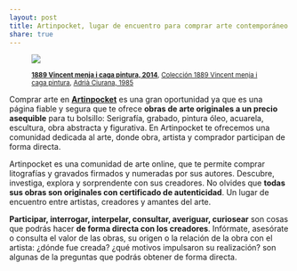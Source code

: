 ```yaml
---
layout: post
title: Artinpocket, lugar de encuentro para comprar arte contemporáneo
share: true
---
```


<figure class="text-center">
	<img src="http://artinpocket.cat/users_images/504.jpg?1400141121">
	<figcaption>
		<p><small><strong><a href="http://artinpocket.cat/work_home.php?$artist_code=244&$work_code=504#disqus_thread">1889 Vincent menja i caga pintura, 2014</a></strong>, <a href="http://artinpocket.cat/collection_home.php?$artist_code=244&$collection_code=84">Colección 1889 Vincent menja i caga pintura</a>, <a href="http://artinpocket.cat/artist_home.php?$artist_code=244">Adrià Ciurana, 1985</a></small></p>
	</figcaption>
</figure>

Comprar arte en **[Artinpocket](http://www.artinpocket.cat/)** es una gran oportunidad ya que es una página fiable y segura que te ofrece **obras de arte originales a un precio asequible** para tu bolsillo: Serigrafía, grabado, pintura óleo, acuarela, escultura,  obra abstracta y figurativa. En Artinpocket te ofrecemos una comunidad  dedicada al arte, donde obra, artista y comprador participan de forma directa.

Artinpocket es una comunidad de arte online, que te permite comprar litografías y gravados firmados y numeradas por sus autores. Descubre, investiga, explora y sorprendente con sus creadores. No olvides que **todas sus obras son originales con certificado de autenticidad**. Un lugar de encuentro entre artistas, creadores y amantes del arte. 

**Participar, interrogar, interpelar, consultar, averiguar, curiosear** son cosas que podrás hacer **de forma directa con los creadores**. Infórmate, asesórate o consulta el valor de las obras, su origen o la relación de la obra con el artista: ¿dónde fue creada? ¿qué motivos impulsaron su realización? son algunas de la preguntas que podrás obtener de forma directa. 